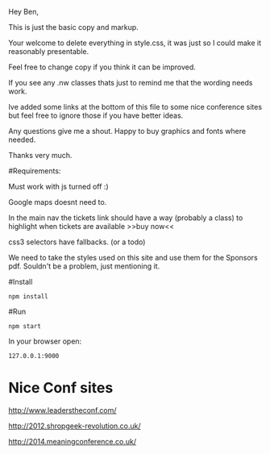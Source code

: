 Hey Ben,

This is just the basic copy and markup.

Your welcome to delete everything in style.css, it was just so I could make it reasonably presentable.

Feel free to change copy if you think it can be improved.

If you see any .nw classes thats just to remind me that the wording needs work.

Ive added some links at the bottom of this file to some nice conference sites but feel free to ignore those if you have better ideas.


Any questions give me a shout. Happy to buy graphics and fonts where needed.

Thanks very much.

#Requirements:

Must work with js turned off :)

Google maps doesnt need to.

In the main nav the tickets link should have a way (probably a class) to highlight when tickets are available >>buy now<<

css3 selectors have fallbacks. (or a todo)

We need to take the styles used on this site and use them for the Sponsors pdf. Souldn't be a problem, just mentioning it.


#Install

    npm install

#Run

    npm start

In your browser open:

    127.0.0.1:9000


# Nice Conf sites

http://www.leaderstheconf.com/

http://2012.shropgeek-revolution.co.uk/

http://2014.meaningconference.co.uk/
